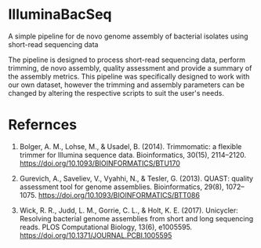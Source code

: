 # IlluminaBacSeq
A simple pipeline for de novo genome assembly of bacterial isolates using short-read sequencing data

The pipeline is designed to process short-read sequencing data, perform trimming, de novo assembly, quality assessment and provide a summary of the assembly metrics. This pipeline was specifically designed to work with our own dataset, however the trimming and assembly parameters can be changed by altering the respective scripts to suit the user's needs.

# Refernces
1.	Bolger, A. M., Lohse, M., & Usadel, B. (2014). Trimmomatic: a flexible trimmer for Illumina sequence data. Bioinformatics, 30(15), 2114–2120. https://doi.org/10.1093/BIOINFORMATICS/BTU170

2.	Gurevich, A., Saveliev, V., Vyahhi, N., & Tesler, G. (2013). QUAST: quality assessment tool for genome assemblies. Bioinformatics, 29(8), 1072–1075. https://doi.org/10.1093/BIOINFORMATICS/BTT086

3.	Wick, R. R., Judd, L. M., Gorrie, C. L., & Holt, K. E. (2017). Unicycler: Resolving bacterial genome assemblies from short and long sequencing reads. PLOS Computational Biology, 13(6), e1005595. https://doi.org/10.1371/JOURNAL.PCBI.1005595


